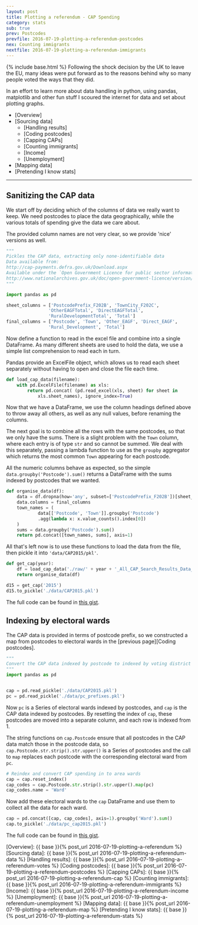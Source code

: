 ```yaml
---
layout: post
title: Plotting a referendum - CAP Spending
category: stats
sub: true
prev: Postcodes
prevfile: 2016-07-19-plotting-a-referendum-postcodes
nex: Counting immigrants
nextfile: 2016-07-19-plotting-a-referendum-immigrants
---
```

{% include base.html %}
Following the shock decision by the UK to leave the EU, many ideas were put 
forward as to the reasons behind why so many people voted the ways that they 
did. 

In an effort to learn more about data handling in python, using pandas, 
matplotlib and other fun stuff I scoured the internet for data and set about 
plotting graphs. 

* [Overview] 
* [Sourcing data]
    * [Handling results]
    * [Coding postcodes]
    * [Capping CAPs]
    * [Counting immigrants]
    * [Income]
    * [Unemployment]
* [Mapping data]
* [Pretending I know stats]

---

## Sanitizing the CAP data

We start off by deciding which of the columns of data we really want to keep. We
need postcodes to place the data geographically, while the various totals of
spending give the data we care about.

The provided column names are not very clear, so we provide 'nice' versions as
well.

```python
"""
Pickles the CAP data, extracting only none-identifiable data
Data available from:
http://cap-payments.defra.gov.uk/Download.aspx
Available under the `Open Government Licence for public sector information`
http://www.nationalarchives.gov.uk/doc/open-government-licence/version/3/
"""

import pandas as pd

sheet_columns = ['PostcodePrefix_F202B', 'TownCity_F202C',
                'OtherEAGFTotal', 'DirectEAGFTotal',
                'RuralDevelopmentTotal', 'Total']
final_columns = ['Postcode', 'Town', 'Other_EAGF', 'Direct_EAGF',
                'Rural_Development', 'Total']
```

Now define a function to read in the excel file and combine into a single
DataFrame. As many different sheets are used to hold the data, we use a simple
list comprehension to read each in turn.

Pandas provide an ExcelFile object, which allows us to read each sheet
separately without having to open and close the file each time.

```python
def load_cap_data(filename):
    with pd.ExcelFile(filename) as xls:
        return pd.concat( (pd.read_excel(xls, sheet) for sheet in
            xls.sheet_names), ignore_index=True)
```

Now that we have a DataFrame, we use the column headings defined above to throw
away all others, as well as any null values, before renaming the columns.

The next goal is to combine all the rows with the same postcodes, so that we
only have the sums. There is a slight problem with the `Town` column, where each
entry is of type `str` and so cannot be summed. We deal with this separately,
passing a lambda function to use as the `groupby` aggregator which returns the
most common `Town` appearing for each postcode.

All the numeric columns behave as expected, so the simple
`data.groupby('Postcode').sum()` returns a DataFrame with the sums indexed by
postcodes that we wanted.

```python
def organise_data(df):
    data = df.dropna(how='any', subset=['PostcodePrefix_F202B'])[sheet_columns]
    data.columns = final_columns
    town_names = (
            data[['Postcode', 'Town']].groupby('Postcode')
            .agg(lambda x: x.value_counts().index[0])
    )
    sums = data.groupby('Postcode').sum()
    return pd.concat([town_names, sums], axis=1)
```

All that's left now is to use these functions to load the data from the file,
then pickle it into `'data/CAP2015/pkl'`.

```python
def get_cap(year):
    df = load_cap_data('./raw/' + year + '_All_CAP_Search_Results_Data_P14.xls')
    return organise_data(df)

d15 = get_cap('2015')
d15.to_pickle('./data/CAP2015.pkl')
```

The full code can be found in [this gist][pickle].

## Indexing by electoral wards

The CAP data is provided in terms of postcode prefix, so we constructed a map
from postcodes to electoral wards in the [previous page][Coding postcodes].

```python
"""
Convert the CAP data indexed by postcode to indexed by voting district code.
"""
import pandas as pd


cap = pd.read_pickle('./data/CAP2015.pkl')
pc = pd.read_pickle('./data/pc_prefixes.pkl')
```

Now `pc` is a Series of electoral wards indexed by postcodes, and `cap` is the
CAP data indexed by postcodes. By resetting the index of `cap`, these postcodes
are moved into a separate column, and each row is indexed from 1.

The string functions on `cap.Postcode` ensure that all postcodes in the CAP data
match those in the postcode data, so `cap.Postcode.str.strip().str.upper()` is a
Series of postcodes and the call to `map` replaces each postcode with the
corresponding electoral ward from `pc`.

```python
# Reindex and convert CAP spending in to area wards
cap = cap.reset_index()
cap_codes = cap.Postcode.str.strip().str.upper().map(pc)
cap_codes.name = 'Ward'
```
Now add these electoral wards to the `cap` DataFrame and use them to collect all
the data for each ward.

```python
cap = pd.concat([cap, cap_codes], axis=1).groupby('Ward').sum()
cap.to_pickle('./data/pc_cap2015.pkl')
```

The full code can be found in [this gist][postcode].


[postcode]: https://gist.github.com/jwlawson/41302a734c6d9b0392cbd60571d755bf#file-find_cap_pc-py
[pickle]: https://gist.github.com/jwlawson/41302a734c6d9b0392cbd60571d755bf#file-pickle_cap-py

[Overview]: {{ base }}{% post_url 2016-07-19-plotting-a-referendum %}
[Sourcing data]: {{ base }}{% post_url 2016-07-19-plotting-a-referendum-data %}
[Handling results]: {{ base }}{% post_url 2016-07-19-plotting-a-referendum-votes %}
[Coding postcodes]: {{ base }}{% post_url 2016-07-19-plotting-a-referendum-postcodes %}
[Capping CAPs]: {{ base }}{% post_url 2016-07-19-plotting-a-referendum-cap %}
[Counting immigrants]: {{ base }}{% post_url 2016-07-19-plotting-a-referendum-immigrants %}
[Income]: {{ base }}{% post_url 2016-07-19-plotting-a-referendum-income %}
[Unemployment]: {{ base }}{% post_url 2016-07-19-plotting-a-referendum-unemployment %}
[Mapping data]: {{ base }}{% post_url 2016-07-19-plotting-a-referendum-map %}
[Pretending I know stats]:  {{ base }}{% post_url 2016-07-19-plotting-a-referendum-stats %}

